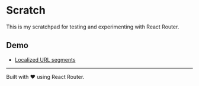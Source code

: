 # Scratch

This is my scratchpad for testing and experimenting with React Router.

## Demo

- [Localized URL segments](https://github.com/rphlmr/scratch/tree/localized-url-segments)

---

Built with ❤️ using React Router.
